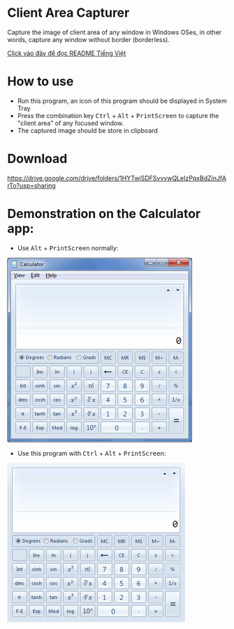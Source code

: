 # Client Area Capturer
Capture the image of client area of any window in Windows OSes, in other words, capture any window without border (borderless).

[Click vào đây để đọc README Tiếng Việt](../master/README.md)

# How to use
- Run this program, an icon of this program should be displayed in System Tray
- Press the combination key <kbd>Ctrl</kbd> + <kbd>Alt</kbd> + <kbd>PrintScreen</kbd> to capture the "client area" of any focused window.
- The captured image should be store in clipboard

# Download
https://drive.google.com/drive/folders/1HYTwiSDFSvvvwQLeIzPqxBdZinJfArTo?usp=sharing

# Demonstration on the Calculator app:
- Use <kbd>Alt</kbd> + <kbd>PrintScreen</kbd> normally:

![](https://raw.githubusercontent.com/Meigyoku-Thmn/ClientAreaCapturer/master/AltPrtscr.png "Alt + PrintScreen")

- Use this program with <kbd>Ctrl</kbd> + <kbd>Alt</kbd> + <kbd>PrintScreen</kbd>:

![](https://raw.githubusercontent.com/Meigyoku-Thmn/ClientAreaCapturer/master/CtrlAltPrtscr.png "Ctrl + Alt + PrintScreen")
